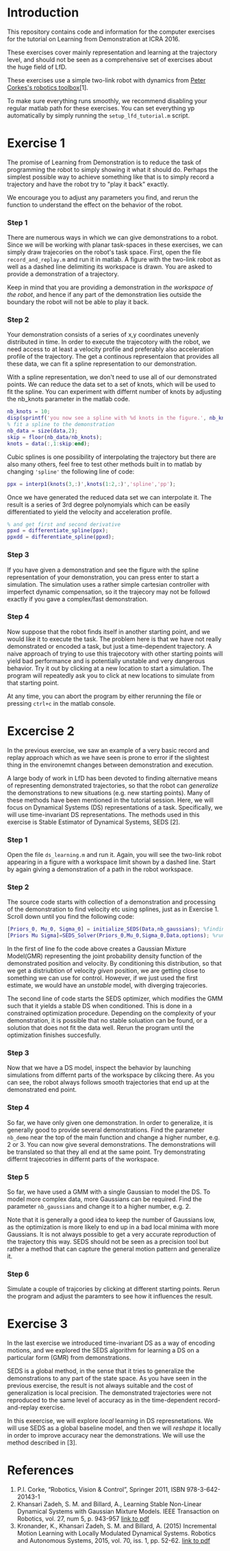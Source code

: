 # Introduction
This repository contains code and information for the computer exercises for the tutorial on Learning from Demonstration at ICRA 2016.

These exercises cover mainly representation and learning at the trajectory level, and should not be seen as a comprehensive set of exercises about the huge field of LfD.

These exercises use a simple two-link robot with dynamics from [Peter Corkes's robotics toolbox](http://petercorke.com/Robotics_Toolbox.html)[1]. 

To make sure everything runs smoothly, we recommend disabling your regular matlab path for these exercises. You can set everything yp automatically by simply running the `setup_lfd_tutorial.m` script. 

# Exercise 1
The promise of Learning from Demonstration is to reduce the task of programming the robot to simply showing it what it should do. Perhaps the simplest possible way to achieve something like that is to simply record a trajectory and have the robot try to "play it back" exactly.

We encourage you to adjust any parameters you find, and rerun the function to understand the effect on the behavior of the robot. 

### Step 1
There are numerous ways in which we can give demonstrations to a robot. Since we will be working with planar task-spaces in these exercises, we can simply draw trajecories on the robot's task space. First, open the file `record_and_replay.m` and run it in matlab. A figure with the two-link robot as well as a dashed line delimiting its workspace is drawn. You are asked to provide a demonstration of a trajectory.

Keep in mind that you are providing a demonstration in *the workspace of the robot*, and hence if any part of the demonstration lies outside the boundary the robot will not be able to play it back. 

### Step 2
Your demonstration consists of a series of x,y coordinates unevenly distributed in time. In order to execute the trajecotory with the robot, we need access to at least a velocity profile and preferably also acceleration profile of the trajectory. The get a continous representaion that provides all these data, we can fit a spline representation to our demonstration.

With a spline representation, we don't need to use all of our demonstrated points. We can reduce the data set to a set of knots, which will be used to fit the spline. You can experiment with differnt number of knots by adjusting the nb_knots parameter in the matlab code. 

```matlab
nb_knots = 10;
disp(sprintf('you now see a spline with %d knots in the figure.', nb_knots));
% fit a spline to the demonstration
nb_data = size(data,2);
skip = floor(nb_data/nb_knots);
knots = data(:,1:skip:end);
```
Cubic splines is one possibility of interpolating the trajectory but there are also many others, feel free to test other methods built in to matlab by changing `'spline'` the following line of code:

```matlab
ppx = interp1(knots(3,:)',knots(1:2,:)','spline','pp');
```
Once we have generated the reduced data set we can interpolate it. The result is a series of 3rd degree polynomyials which can be easily differentiated to yield the velocity and acceleration profile. 

```matlab
% and get first and second derivative
ppxd = differentiate_spline(ppx);
ppxdd = differentiate_spline(ppxd);
```

### Step 3
If you have given a demonstration and see the figure with the spline representation of your demonstration, you can press enter to start a simulation. The simulation uses a rather simple cartesian controller with imperfect dynamic compensation, so it the trajecory may not be followd exactly if you gave a complex/fast demonstration.

### Step 4
Now suppose that the robot finds itself in another starting point, and we would like it to execute the task. The problem here is that we have not really demonstrated or encoded a task, but just a time-dependent trajectory. A naive approach of trying to use this trajecotory with other starting points will yield bad performance and is potentially unstable and very dangerous behavior. Try it out by clicking at a new location to start a simulation. The program will repeatedly ask you to click at new locations to simulate from that starting point.

At any time, you can abort the program by either rerunning the file or pressing `ctrl+c` in the matlab console.


# Excercise 2
In the previous exercise, we saw an example of a very basic record and replay approach which as we have seen is prone to error if the slightest thing in the environemnt changes between demonstration and execution.

A large body of work in LfD has been devoted to finding alternative means of representing demonstrated trajectories, so that the robot can *generalize* the demonstrations to new situations (e.g. new starting points). Many of these methods have been mentioned in the tutorial session. Here, we will focus on Dynamical Systems (DS) representations of a task. Specifically, we will use time-invariant DS representations. The methods used in this exercise is Stable Estimator of Dynamical Systems, SEDS [2].

### Step 1
Open the file `ds_learning.m` and run it. Again, you will see the two-link robot appearing in a figure with a workspace limit shown by a dashed line. Start by again giving a demonstration of a path in the robot workspace.

### Step 2
The source code starts with collection of a demonstration and processing of the demonstration to find velocity etc using splines, just as in Exercise 1. Scroll down until you find the following code:

```matlab
[Priors_0, Mu_0, Sigma_0] = initialize_SEDS(Data,nb_gaussians); %finding an initial guess for GMM's parameter
[Priors Mu Sigma]=SEDS_Solver(Priors_0,Mu_0,Sigma_0,Data,options); %running SEDS optimization solver
```
In the first of line fo the code above creates a Gaussian Mixture Model(GMR) representing the joint probability density function of the demonstrated position and velocity. By conditioning this distribution, so that we get a distriubtion of velocity *given* position, we are getting close to something we can use for control. However, if we just used the first estimate, we would have an *unstable* model, with diverging trajecories.

The second line of code starts the SEDS optimizer, which modifies the GMM such that it yields a stable DS when conditioned. This is done in a constrained optimization procedure. Depending on the complexity of your demonstration, it is possible that no stable soluation can be found, or a solution that does not fit the data well. Rerun the program until the optimization finishes succesfully. 

### Step 3
Now that we have a DS model, inspect the behavior by launching simulations from differnt parts of the workspace by clikcing there. As you can see, the robot always follows smooth trajectories that end up at the demonstrated end point.

### Step 4
So far, we have only given one demonstration. In order to generalize, it is generally good to provide several demonstrations. Find the parameter `nb_demo` near the top of the main function and change a higher number, e.g. 2 or 3. You can now give several demonstrations. The demonstrations will be translated so that they all end at the same point. Try demonstrating differnt trajecotries in differnt parts of the workspace. 

### Step 5
So far, we have used a GMM with a single Gaussian to model the DS. To model more complex data, more Gaussians can be required. Find the parameter `nb_gaussians` and change it to a higher number, e.g. 2.

Note that it is generally a good idea to keep the number of Gaussians low, as the optimization is more likely to end up in a bad local minima with more Gaussians. It is not always possible to get a very accurate reproduction of the trajectory this way. SEDS should not be seen as a precision tool but rather a method that can capture the general motion pattern and generalize it.

### Step 6
Simulate a couple of trajcories by clicking at different starting points. Rerun the program and adjust the paramters to see how it influences the result.

# Exercise 3
In the last exercise we introduced time-invariant DS as a way of encoding motions, and we explored the SEDS algorithm for learning a DS on a particular form (GMR) from demonstrations.

SEDS is a global method, in the sense that it tries to generalize the demonstrations to any part of the state space. As you have seen in the previous exercise, the result is not always suitable and the cost of generalization is local precision. The demonstrated trajectories were not reproduced to the same level of accuracy as in the time-dependent record-and-replay exercise.

In this exeercise, we will explore *local* learning in DS represnetations. We will use SEDS as a global baseline model, and then we will *reshape* it locally in order to improve accuracy near the demonstrations. We will use the method described in [3]. 

# References
1. P.I. Corke, “Robotics, Vision & Control”, Springer 2011, ISBN 978-3-642-20143-1
2. Khansari Zadeh, S. M. and Billard, A., Learning Stable Non-Linear Dynamical Systems with Gaussian Mixture Models. IEEE Transaction on Robotics, vol. 27, num 5, p. 943-957 [link to pdf](http://lasa.epfl.ch/publications/uploadedFiles/Khansari_Billard_TRO2011.pdf)
3. Kronander, K., Khansari Zadeh, S. M. and Billard, A. (2015) Incremental Motion Learning with Locally Modulated Dynamical Systems. Robotics and Autonomous Systems, 2015, vol. 70, iss. 1, pp. 52-62. [link to pdf](http://lasa.epfl.ch/publications/uploadedFiles/LMDS_els.pdf)


